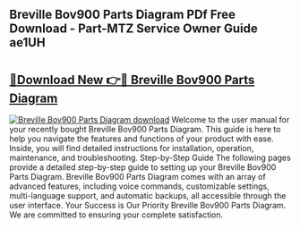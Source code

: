 ## Breville Bov900 Parts Diagram PDf Free Download - Part-MTZ Service Owner Guide ae1UH

# <h2><a href="http://dfuoe4m.blite.top/?on=Breville+Bov900+Parts+Diagram">🔗Download New 👉🔴 Breville Bov900 Parts Diagram</a></h2>

[![Breville Bov900 Parts Diagram download](https://i.imgur.com/lujVjoI.png)](http://dfuoe4m.blite.top/?on=Breville+Bov900+Parts+Diagram)
Welcome to the user manual for your recently bought Breville Bov900 Parts Diagram. This guide is here to help you navigate the features and functions of your product with ease. Inside, you will find detailed instructions for installation, operation, maintenance, and troubleshooting. Step-by-Step Guide The following pages provide a detailed step-by-step guide to setting up your Breville Bov900 Parts Diagram. Breville Bov900 Parts Diagram comes with an array of advanced features, including voice commands, customizable settings, multi-language support, and automatic backups, all accessible through the user interface. Your Success is Our Priority Breville Bov900 Parts Diagram. We are committed to ensuring your complete satisfaction.
